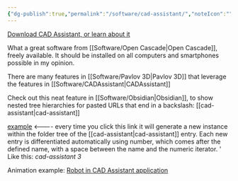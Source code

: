 ```yaml
---
{"dg-publish":true,"permalink":"/software/cad-assistant/","noteIcon":"","created":"2025-07-07T14:23:47.628-05:00"}
---
```


[Download CAD Assistant, or learn about it](https://www.opencascade.com/products/cad-assistant)

What a great software from [[Software/Open Cascade\|Open Cascade]], freely available. It should be installed on all computers and smartphones possible in my opinion. 

There are many features in [[Software/Pavlov 3D\|Pavlov 3D]] that leverage the features in [[Software/CADAssistant\|CADAssistant]]

Check out this neat feature in [[Software/Obsidian\|Obsidian]], to show nested tree hierarchies for pasted URLs that end in a backslash: [[cad-assistant\|cad-assistant]]

[example](https://www.opencascade.com\products\cad-assistant) <---- every time you click this link it will generate a new instance within the folder tree of the [[cad-assistant\|cad-assistant]] entry. 
Each new entry is differentiated automatically using number, which comes after the defined name, with a space between the name and the numeric iterator. '
Like this: *cad-assistant 3*

Animation example: [Robot in CAD Assistant application](https://www.youtube.com/watch?v=fv_OtzXiq7M&t=18s)
